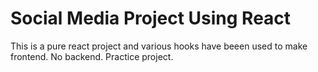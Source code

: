 # Social Media Project Using React

This is a pure react project and various hooks have beeen used to make frontend.
No backend.
Practice project.
